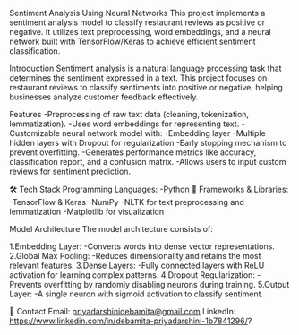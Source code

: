 Sentiment Analysis Using Neural Networks
This project implements a sentiment analysis model to classify restaurant reviews as positive or negative. It utilizes text preprocessing, word embeddings, and a neural network built with TensorFlow/Keras to achieve efficient sentiment classification.

Introduction
Sentiment analysis is a natural language processing task that determines the sentiment expressed in a text. This project focuses on restaurant reviews to classify sentiments into positive or negative, helping businesses analyze customer feedback effectively.

Features
-Preprocessing of raw text data (cleaning, tokenization, lemmatization).
-Uses word embeddings for representing text.
-Customizable neural network model with:
-Embedding layer
-Multiple hidden layers with Dropout for regularization
-Early stopping mechanism to prevent overfitting.
-Generates performance metrics like accuracy, classification report, and a confusion matrix.
-Allows users to input custom reviews for sentiment prediction.

🛠 Tech Stack
Programming Languages:
-Python 🐍
Frameworks & Libraries:
-TensorFlow & Keras
-NumPy
-NLTK for text preprocessing and lemmatization
-Matplotlib for visualization

Model Architecture
The model architecture consists of:

1.Embedding Layer:
-Converts words into dense vector representations.
2.Global Max Pooling:
-Reduces dimensionality and retains the most relevant features.
3.Dense Layers:
-Fully connected layers with ReLU activation for learning complex patterns.
4.Dropout Regularization:
-Prevents overfitting by randomly disabling neurons during training.
5.Output Layer:
-A single neuron with sigmoid activation to classify sentiment.

📧 Contact
Email: priyadarshinidebamita@gmail.com
LinkedIn: https://www.linkedin.com/in/debamita-priyadarshini-1b7841296/?

